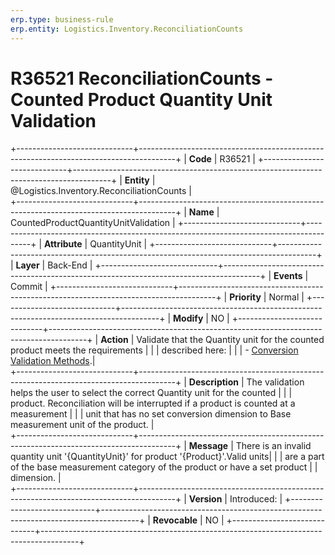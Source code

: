 ```yaml
---
erp.type: business-rule
erp.entity: Logistics.Inventory.ReconciliationCounts 
---
```


# R36521 ReconciliationCounts - Counted Product Quantity Unit Validation
+-----------------------------+---------------------------------------------------------------------------------------+
| **Code**                    | R36521                                                                                |
+-----------------------------+---------------------------------------------------------------------------------------+
| **Entity**                  | @Logistics.Inventory.ReconciliationCounts                                             |                 
+-----------------------------+---------------------------------------------------------------------------------------+
| **Name**                    | CountedProductQuantityUnitValidation                                                  |
+-----------------------------+---------------------------------------------------------------------------------------+
| **Attribute**               | QuantityUnit                                                                          |
+-----------------------------+---------------------------------------------------------------------------------------+
| **Layer**                   | Back-End                                                                              |
+-----------------------------+---------------------------------------------------------------------------------------+
| **Events**                  | Commit                                                                                |
+-----------------------------+---------------------------------------------------------------------------------------+
| **Priority**                | Normal                                                                                |
+-----------------------------+---------------------------------------------------------------------------------------+
| **Modify**                  | NO                                                                                    |
+-----------------------------+---------------------------------------------------------------------------------------+
| **Action**                  | Validate that the Quantity unit for the counted product meets the requirements        |
|                             | described here:                                                                       |
|                             | - [Conversion Validation Methods](../reference/common-business-rules/conversion-validation-methods.md).|   
+-----------------------------+---------------------------------------------------------------------------------------+
| **Description**             | The validation helps the user to select the correct Quantity unit for the counted     |
|                             | product. Reconciliation will be interrupted if a product is counted at a measurement  |
|                             | unit that has no set conversion dimension to Base measurement unit of the product.    |                                                            
+-----------------------------+---------------------------------------------------------------------------------------+
| **Message**                 | There is an invalid quantity unit '{QuantityUnit}' for product '{Product}'.Valid units|
|                             | are a part of the base measurement category of the product or have a set product      |
                              | dimension.                                                                            |         
+-----------------------------+---------------------------------------------------------------------------------------+
| **Version**                 | Introduced:                                                                           |
+-----------------------------+---------------------------------------------------------------------------------------+
| **Revocable**               | NO                                                                                    |
+-----------------------------+---------------------------------------------------------------------------------------+
